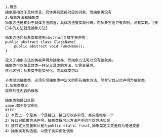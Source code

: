 	1.概念
	抽象是相对于具体而言，具体类有直接对应的对象，而抽象类没有
	2.抽象方法和抽象类
	抽象方法是相对于具体方法而言，具体方法有实现代码，而抽象方法只有声明，没有实现。[接口中的方法就是抽象方法]
	
	抽象方法和抽象类都使用abstract关键字来声明：
	public abstract class ClassName{
		public abstract void FuncName();
	}
	
	定义了抽象方法的类被声明为抽象类，而抽象方法可以没有抽象类。
	抽象类可以像具体类一样定义具体的方法，实例变量等。
    核心区别：抽象类不能实例化，而具体类可以

	子类继承抽象类，必须实现抽象类中定义的所有抽象方法，除非它自己也声明为抽象类。
	3.抽象类意义
	提供共性内容的模板

	抽象类和接口区别
    same:都不能实例化
    diff:
	1）本质上一个是类一个是接口，接口可以多实现，类只能继承一个
	2）接口只能做方法声明，抽象类既可以方法声明也可以方法实现
	3）接口定义变量默认是为public static final,抽象类定义变量则为普通变量
	4）抽象类有构造器，以便子类实例化调用
	
	
